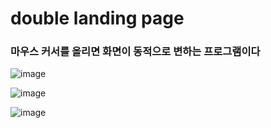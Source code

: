 <h1>double landing page</h1>

<h3>마우스 커서를 올리면 화면이 동적으로 변하는 프로그램이다</h3>

![image](https://github.com/leeyongha2006/Javascript-project/assets/126844590/afc5ddb4-abcb-47bc-9448-5f0e5121d525)


![image](https://github.com/leeyongha2006/Javascript-project/assets/126844590/b243a1f2-17fb-43ec-9e71-e9da08987e41)




![image](https://github.com/leeyongha2006/Javascript-project/assets/126844590/d6f0a611-7d6d-4bfa-9485-cde971e1cc80)




